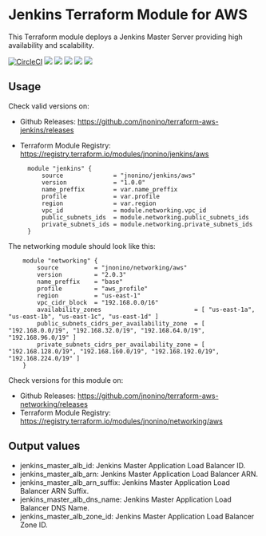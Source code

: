 # Jenkins Terraform Module for AWS #

This Terraform module deploys a Jenkins Master Server providing high availability and scalability.

[![CircleCI](https://circleci.com/gh/jnonino/terraform-aws-jenkins/tree/master.svg?style=svg)](https://circleci.com/gh/jnonino/terraform-aws-jenkins/tree/master)
[![](https://img.shields.io/github/license/jnonino/terraform-aws-jenkins)](https://github.com/jnonino/terraform-aws-jenkins)
[![](https://img.shields.io/github/issues/jnonino/terraform-aws-jenkins)](https://github.com/jnonino/terraform-aws-jenkins)
[![](https://img.shields.io/github/issues-closed/jnonino/terraform-aws-jenkins)](https://github.com/jnonino/terraform-aws-jenkins)
[![](https://img.shields.io/github/languages/code-size/jnonino/terraform-aws-jenkins)](https://github.com/jnonino/terraform-aws-jenkins)
[![](https://img.shields.io/github/repo-size/jnonino/terraform-aws-jenkins)](https://github.com/jnonino/terraform-aws-jenkins)

## Usage

Check valid versions on:
* Github Releases: <https://github.com/jnonino/terraform-aws-jenkins/releases>
* Terraform Module Registry: <https://registry.terraform.io/modules/jnonino/jenkins/aws>

    	module "jenkins" {
            source              = "jnonino/jenkins/aws"
            version             = "1.0.0"
            name_preffix        = var.name_preffix
            profile             = var.profile
            region              = var.region
            vpc_id              = module.networking.vpc_id
            public_subnets_ids  = module.networking.public_subnets_ids
            private_subnets_ids = module.networking.private_subnets_ids
        }

The networking module should look like this:

        module "networking" {
    	    source          = "jnonino/networking/aws"
            version         = "2.0.3"
            name_preffix    = "base"
            profile         = "aws_profile"
            region          = "us-east-1"
            vpc_cidr_block  = "192.168.0.0/16"
            availability_zones                          = [ "us-east-1a", "us-east-1b", "us-east-1c", "us-east-1d" ]
            public_subnets_cidrs_per_availability_zone  = [ "192.168.0.0/19", "192.168.32.0/19", "192.168.64.0/19", "192.168.96.0/19" ]
            private_subnets_cidrs_per_availability_zone = [ "192.168.128.0/19", "192.168.160.0/19", "192.168.192.0/19", "192.168.224.0/19" ]
    	}

Check versions for this module on:
* Github Releases: <https://github.com/jnonino/terraform-aws-networking/releases>
* Terraform Module Registry: <https://registry.terraform.io/modules/jnonino/networking/aws>

## Output values

* jenkins_master_alb_id: Jenkins Master Application Load Balancer ID.
* jenkins_master_alb_arn: Jenkins Master Application Load Balancer ARN.
* jenkins_master_alb_arn_suffix: Jenkins Master Application Load Balancer ARN Suffix.
* jenkins_master_alb_dns_name: Jenkins Master Application Load Balancer DNS Name.
* jenkins_master_alb_zone_id: Jenkins Master Application Load Balancer Zone ID.
